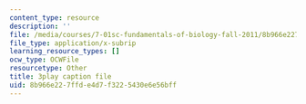 ```yaml
---
content_type: resource
description: ''
file: /media/courses/7-01sc-fundamentals-of-biology-fall-2011/8b966e227ffde4d7f3225430e6e56bff_qY0ixUWJx0g.srt
file_type: application/x-subrip
learning_resource_types: []
ocw_type: OCWFile
resourcetype: Other
title: 3play caption file
uid: 8b966e22-7ffd-e4d7-f322-5430e6e56bff
---
```

